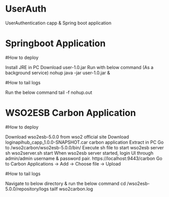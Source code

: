 # UserAuth
UserAuthentication capp &amp; Spring boot application

# Springboot Application

#How to deploy

Install JRE in PC
Download user-1.0.jar 
Run with below command (As a background service)
nohup java -jar user-1.0.jar &

#How to tail logs

Run the below command
tail -f nohup.out

# WSO2ESB Carbon Application

#How to deploy

Download wso2esb-5.0.0 from wso2 official site
Download loginapihub_capp_1.0.0-SNAPSHOT.car carbon application
Extract in PC 
Go to /wso2carbon/wso2esb-5.0.0/bin/ 
Execute sh file to start wso2esb server
sh wso2server.sh start
When wso2esb server started, login UI through admin/admin username & password pair.
		https://localhost:9443/carbon
Go to Carbon Applications -> Add -> Choose file -> Upload

#How to tail logs

Navigate to below directory & run the below command
cd /wso2esb-5.0.0/repository/logs
 tailf wso2carbon.log

